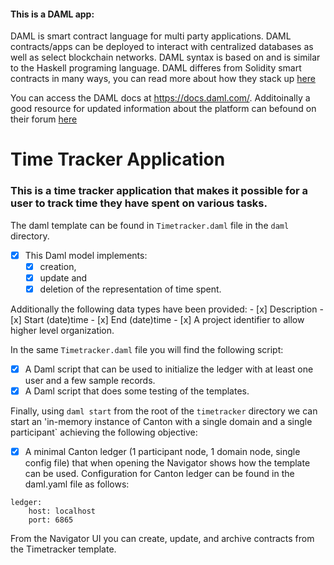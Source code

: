 #### This is a DAML app:
DAML is smart contract language for multi party applications. DAML contracts/apps can be deployed to interact with centralized databases as well as select blockchain networks.
DAML syntax is based on and is similar to the Haskell programing language. DAML differes from Solidity smart contracts in many ways, you can read more about how they stack up [here](https://blog.logrocket.com/daml-vs-solidity-choose-smart-contract-language/)

You can access the DAML docs at https://docs.daml.com/. 
Additoinally a good resource for updated information about the platform can befound on their forum [here](https://discuss.daml.com/)

# Time Tracker Application

### This is a time tracker application that makes it possible for a user to track time they have spent on various tasks.
 The daml template can be found in `Timetracker.daml` file in the `daml` directory. 

- [x] This Daml model implements:
    - [x] creation,
    - [x] update and
    - [x] deletion of the representation of time spent.

Additionally the following data types have been provided:
    - [x] Description
    - [x] Start (date)time
    - [x] End (date)time
    - [x] A project identifier to allow higher level organization.

In the same `Timetracker.daml` file you will find the following script:
- [x] A Daml script that can be used to initialize the ledger with at least one user and a few sample records.
- [x] A Daml script that does some testing of the templates.

Finally, using `daml start` from the root of the `timetracker` directory we can start an 'in-memory instance of Canton with a single domain and a single participant` achieving the following objective:
- [x] A minimal Canton ledger (1 participant node, 1 domain node, single config file) that when opening the Navigator shows how the template can be used.
Configuration for Canton ledger can be found in the daml.yaml file as follows:
```
ledger:
    host: localhost
    port: 6865
```

From the Navigator UI you can create, update, and archive contracts from the Timetracker template. 





   

           
         
      








